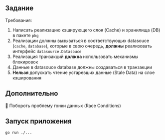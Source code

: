 ## Задание

Требования:
1) Написать реализацию кэширующего слоя (Cache) и хранилища (DB) в пакете `pkg`
2) Реализации должны вызываться в соответствующих datasouce (`cache`, `database`), которые в свою очередь, **должны** реализовать интерфейс `datasource.Datasouce`
3) Реализация транзакций **должна** использовать механизмы блокировок
4) Данные в datasouce database должны создаваться в транзакции
5) **Нельзя** допускать чтение устаревших данные (Stale Data) на слое кэширования

## Дополнительно
💎 Побороть проблему гонки данных (Race Conditions)

## Запуск приложения
```shell
go run ./...
```
